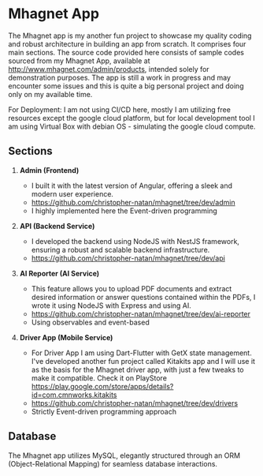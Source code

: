 # Mhagnet App
The Mhagnet app is my another fun project to showcase my quality coding and robust architecture in building an app from scratch. It comprises four main sections. The source code provided here consists of sample codes sourced from my Mhagnet App, available at  http://www.mhagnet.com/admin/products, intended solely for demonstration purposes. The app is still a work in progress and may encounter some issues and this is quite a big personal project and doing only on my available time.

For Deployment: I am not using CI/CD here, mostly I am utilizing free resources except the google cloud platform, but for local development tool I am using Virtual Box with debian OS - simulating the google cloud compute.


## Sections

1. **Admin (Frontend)**
    - I built it with the latest version of Angular, offering a sleek and modern user experience.
    - https://github.com/christopher-natan/mhagnet/tree/dev/admin
    - I highly implemented here the Event-driven programming

2. **API (Backend Service)**
    - I developed the backend using NodeJS with NestJS framework, ensuring a robust and scalable backend infrastructure.
    - https://github.com/christopher-natan/mhagnet/tree/dev/api

3. **AI Reporter (AI Service)**
    - This feature allows you to upload PDF documents and extract desired information or answer questions contained within the PDFs, I wrote it using NodeJS with Express and using AI.
    - https://github.com/christopher-natan/mhagnet/tree/dev/ai-reporter
    - Using observables and  event-based
   
3. **Driver App (Mobile Service)**
   - For Driver App I am using Dart-Flutter with GetX state management. I've developed another fun project called Kitakits app and I will use it as the basis for the Mhagnet driver app,
     with just a few tweaks to make it compatible. Check it on PlayStore https://play.google.com/store/apps/details?id=com.cmnworks.kitakits
   - https://github.com/christopher-natan/mhagnet/tree/dev/drivers
   - Strictly Event-driven programming approach

## Database

The Mhagnet app utilizes MySQL, elegantly structured through an ORM (Object-Relational Mapping) for seamless database interactions.




